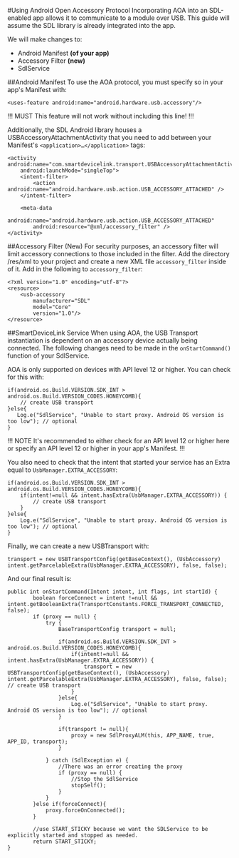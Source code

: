 #Using Android Open Accessory Protocol
Incorporating AOA into an SDL-enabled app allows it to communicate to a module over USB. This guide will assume the SDL library is already integrated into the app.

We will make changes to: 

* Android Manifest __(of your app)__
* Accessory Filter __(new)__
* SdlService

##Android Manifest
To use the AOA protocol, you must specify so in your app's Manifest with:

```<uses-feature android:name="android.hardware.usb.accessory"/>```

!!! MUST
This feature will not work without including this line!
!!!

Additionally, the SDL Android library houses a USBAccessoryAttachmentActivity that you need to add between your Manifest's `<application>…</application>` tags:

```
<activity android:name="com.smartdevicelink.transport.USBAccessoryAttachmentActivity"
	android:launchMode="singleTop">
	<intent-filter>
		<action android:name="android.hardware.usb.action.USB_ACCESSORY_ATTACHED" />
	</intent-filter>

	<meta-data
		android:name="android.hardware.usb.action.USB_ACCESSORY_ATTACHED"
		android:resource="@xml/accessory_filter" />
</activity>
```

##Accessory Filter (New)
For security purposes, an accessory filter will limit accessory connections to those included in the filter. Add the directory /res/xml to your project and create a new XML file `accessory_filter` inside of it. Add in the following to `accessory_filter`:

```
<?xml version="1.0" encoding="utf-8"?>
<resource>
    <usb-accessory
        manufacturer="SDL"
        model="Core"
        version="1.0"/>
</resource>
```

##SmartDeviceLink Service
When using AOA, the USB Transport instantiation is dependent on an accessory device actually being connected. The following changes need to be made in the `onStartCommand()` function of your SdlService.

AOA is only supported on devices with API level 12 or higher. You can check for this with:

```
if(android.os.Build.VERSION.SDK_INT > android.os.Build.VERSION_CODES.HONEYCOMB){
	// create USB transport
}else{
   Log.e("SdlService", "Unable to start proxy. Android OS version is too low"); // optional
}
```

!!! NOTE
It's recommended to either check for an API level 12 or higher here or specify an API level 12 or higher in your app's Manifest.
!!!

You also need to check that the intent that started your service has an Extra equal to `UsbManager.EXTRA_ACCESSORY`:

```
if(android.os.Build.VERSION.SDK_INT > android.os.Build.VERSION_CODES.HONEYCOMB){
	if(intent!=null && intent.hasExtra(UsbManager.EXTRA_ACCESSORY)) {
		// create USB transport	
	}
}else{
	Log.e("SdlService", "Unable to start proxy. Android OS version is too low"); // optional
}
```

Finally, we can create a new USBTransport with:

```
transport = new USBTransportConfig(getBaseContext(), (UsbAccessory) intent.getParcelableExtra(UsbManager.EXTRA_ACCESSORY), false, false);
```

And our final result is:

```
public int onStartCommand(Intent intent, int flags, int startId) {
        boolean forceConnect = intent !=null && intent.getBooleanExtra(TransportConstants.FORCE_TRANSPORT_CONNECTED, false);
        if (proxy == null) {
            try {
                BaseTransportConfig transport = null;

                if(android.os.Build.VERSION.SDK_INT > android.os.Build.VERSION_CODES.HONEYCOMB){
                    if(intent!=null && intent.hasExtra(UsbManager.EXTRA_ACCESSORY)) {
                        transport = new USBTransportConfig(getBaseContext(), (UsbAccessory) intent.getParcelableExtra(UsbManager.EXTRA_ACCESSORY), false, false); // create USB transport
                    }
                }else{
                    Log.e("SdlService", "Unable to start proxy. Android OS version is too low"); // optional
                }

                if(transport != null){
                    proxy = new SdlProxyALM(this, APP_NAME, true, APP_ID, transport);
                }

            } catch (SdlException e) {
                //There was an error creating the proxy
                if (proxy == null) {
                    //Stop the SdlService
                    stopSelf();
                }
            }
        }else if(forceConnect){
            proxy.forceOnConnected();
        }

        //use START_STICKY because we want the SDLService to be explicitly started and stopped as needed.
        return START_STICKY;
}
```
